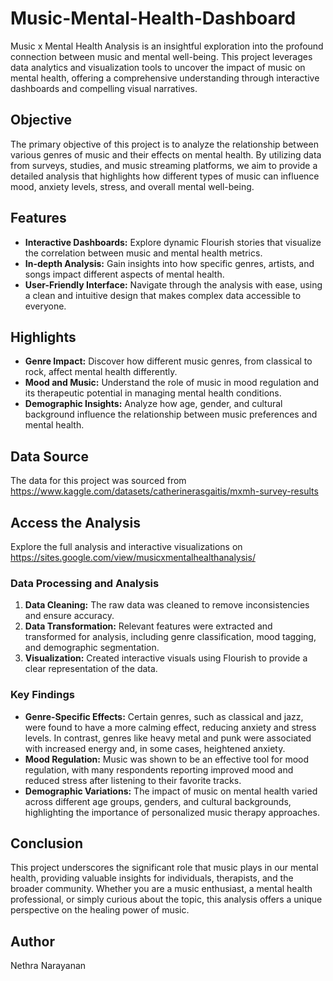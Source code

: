 # Music-Mental-Health-Dashboard
Music x Mental Health Analysis is an insightful exploration into the profound connection between music and mental well-being. This project leverages data analytics and visualization tools to uncover the impact of music on mental health, offering a comprehensive understanding through interactive dashboards and compelling visual narratives.

## Objective
The primary objective of this project is to analyze the relationship between various genres of music and their effects on mental health. By utilizing data from surveys, studies, and music streaming platforms, we aim to provide a detailed analysis that highlights how different types of music can influence mood, anxiety levels, stress, and overall mental well-being.

## Features
- **Interactive Dashboards:** Explore dynamic Flourish stories that visualize the correlation between music and mental health metrics.
- **In-depth Analysis:** Gain insights into how specific genres, artists, and songs impact different aspects of mental health.
- **User-Friendly Interface:** Navigate through the analysis with ease, using a clean and intuitive design that makes complex data accessible to everyone.

## Highlights
- **Genre Impact:** Discover how different music genres, from classical to rock, affect mental health differently.
- **Mood and Music:** Understand the role of music in mood regulation and its therapeutic potential in managing mental health conditions.
- **Demographic Insights:** Analyze how age, gender, and cultural background influence the relationship between music preferences and mental health.

## Data Source
The data for this project was sourced from https://www.kaggle.com/datasets/catherinerasgaitis/mxmh-survey-results

## Access the Analysis
Explore the full analysis and interactive visualizations on https://sites.google.com/view/musicxmentalhealthanalysis/


### Data Processing and Analysis
1. **Data Cleaning:** The raw data was cleaned to remove inconsistencies and ensure accuracy.
2. **Data Transformation:** Relevant features were extracted and transformed for analysis, including genre classification, mood tagging, and demographic segmentation.
3. **Visualization:** Created interactive visuals using Flourish to provide a clear representation of the data. 

### Key Findings
- **Genre-Specific Effects:** Certain genres, such as classical and jazz, were found to have a more calming effect, reducing anxiety and stress levels. In contrast, genres like heavy metal and punk were associated with increased energy and, in some cases, heightened anxiety.
- **Mood Regulation:** Music was shown to be an effective tool for mood regulation, with many respondents reporting improved mood and reduced stress after listening to their favorite tracks.
- **Demographic Variations:** The impact of music on mental health varied across different age groups, genders, and cultural backgrounds, highlighting the importance of personalized music therapy approaches.

## Conclusion
This project underscores the significant role that music plays in our mental health, providing valuable insights for individuals, therapists, and the broader community. Whether you are a music enthusiast, a mental health professional, or simply curious about the topic, this analysis offers a unique perspective on the healing power of music.

## Author
Nethra Narayanan


